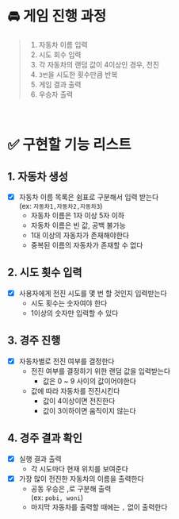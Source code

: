# 🚘 게임 진행 과정

> 1. 자동차 이름 입력
> 2. 시도 회수 입력
> 3. 각 자동차의 랜덤 값이 4이상인 경우, 전진
> 4. `3번`을 시도한 횟수만큼 반복
> 5. 게임 결과 출력
> 6. 우승자 출력

<br>

# ✅ 구현할 기능 리스트

## 1. 자동차 생성

- [X] 자동차 이름 목록은 쉼표로 구분해서 입력 받는다<br>
  (ex: `자동차1,자동차2,자동차3`)<br>
    - 자동차 이름은 1자 이상 5자 이하<br>
    - 자동차 이름은 빈 값, 공백 불가능<br>
    - 1대 이상의 자동차가 존재해야한다<br>
    - 중복된 이름의 자동차가 존재할 수 없다<br>

## 2. 시도 횟수 입력

- [X] 사용자에게 전진 시도를 몇 번 할 것인지 입력받는다
    - 시도 횟수는 숫자여야 한다
    - 1이상의 숫자만 입력할 수 있다

## 3. 경주 진행

- [X] 자동차별로 전진 여부를 결정한다
    - 전진 여부를 결정하기 위한 랜덤 값을 입력받는다
        - 값은 0 ~ 9 사이의 값이어야한다
    - 값에 따라 자동차를 전진시킨다
        - 값이 4이상이면 전진한다
        - 값이 3이하이면 움직이지 않는다

## 4. 경주 결과 확인

- [X] 실행 결과 출력
    - 각 시도마다 현재 위치를 보여준다
- [X] 가장 많이 전진한 자동차의 이름을 출력한다
    - 공동 우승은 ,로 구분해 출력  
      (ex: `pobi, woni`)
    - 마지막 자동차를 출력할 때에는 `,` 없이 출력한다